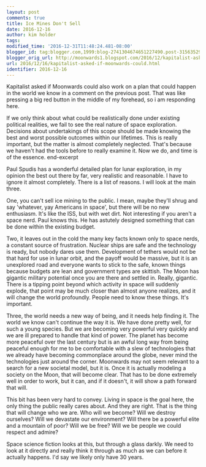 ```yaml
---
layout: post
comments: true
title: Ice Mines Don't Sell
date: 2016-12-16
author: kim holder
tags:
modified_time: '2016-12-31T11:48:24.481-08:00'
blogger_id: tag:blogger.com,1999:blog-2741304674651227490.post-3156352983384272776
blogger_orig_url: http://moonwards1.blogspot.com/2016/12/kapitalist-asked-if-moonwards-could.html
url: 2016/12/16/kapitalist-asked-if-moonwards-could.html
identifier: 2016-12-16
---
```


Kapitalist asked if Moonwards could also work on a plan that could happen in the world we know in a comment on the previous post. That was like pressing a big red button in the middle of my forehead, so i am responding here.

If we only think about what could be realistically done under existing political realities, we fail to see the real nature of space exploration. Decisions about undertakings of this scope should be made knowing the best and worst possible outcomes within our lifetimes. This is really important, but the matter is almost completely neglected. That's because we haven't had the tools before to really examine it. Now we do, and time is of the essence.
end-excerpt

Paul Spudis has a wonderful detailed plan for lunar exploration, in my opinion the best out there by far, very realistic and reasonable. I have to ignore it almost completely. There is a list of reasons. I will look at the main three.

One, you can't sell ice mining to the public. I mean, maybe they'll shrug and say 'whatever, yay Americans in space', but there will be no new enthusiasm. It's like the ISS, but with wet dirt. Not interesting if you aren't a space nerd. Paul knows this. He has astutely designed something that can be done within the existing budget.

Two, it leaves out in the cold the many key facts known only to space nerds, a constant source of frustration. Nuclear ships are safe and the technology is ready, but nobody dares use them. Development of tethers would not be that hard for use in lunar orbit, and the payoff would be massive, but it is an unexplored road and everyone wants to stick to the safe, known things because budgets are lean and government types are skittish. The Moon has gigantic military potential once you are there and settled in. Really, gigantic. There is a tipping point beyond which activity in space will suddenly explode, that point may be much closer than almost anyone realizes, and it will change the world profoundly. People need to know these things. It's important.

Three, the world needs a new way of being, and it needs help finding it. The world we know can't continue the way it is. We have done pretty well, for such a young species. But we are becoming very powerful very quickly and we are ill prepared to handle that kind of power. The planet has become more peaceful over the last century but is an awful long way from being peaceful enough for me to be comfortable with a slew of technologies that we already have becoming commonplace around the globe, never mind the technologies just around the corner. Moonwards may not seem relevant to a search for a new societal model, but it is. Once it is actually modeling a society on the Moon, that will become clear. That has to be done extremely well in order to work, but it can, and if it doesn't, it will show a path forward that will.

This bit has been very hard to convey. Living in space is the goal here, the only thing the public really cares about. And they are right. That is the thing that will change who we are. Who will we become? Will we destroy ourselves? Will we devastate our environment? Will there be a powerful elite and a mountain of poor? Will we be free? Will we be people we could respect and admire?

Space science fiction looks at this, but through a glass darkly. We need to look at it directly and really think it through as much as we can before it actually happens. I'd say we likely only have 30 years.
